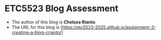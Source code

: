 
# ETC5523 Blog Assessment

* The author of this blog is **Chelsea Rianto**.
* The URL for this blog is [https://etc5523-2025.github.io/assignment-3-creating-a-blog-crianto/]
